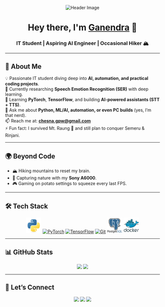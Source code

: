 <p align="center">
  <img src="https://raw.githubusercontent.com/MartinHeinz/MartinHeinz/master/header.png" alt="Header Image" />
</p>

<h1 align="center">Hey there, I'm <a href="https://github.com/SedekahIllahi">Ganendra</a> 👋</h1>

<h3 align="center">IT Student | Aspiring AI Engineer | Occasional Hiker 🏔️</h3>

---

## 📝 About Me  

💡 Passionate IT student diving deep into **AI, automation, and practical coding projects**.  
🔬 Currently researching **Speech Emotion Recognition (SER)** with deep learning.  
🌱 Learning **PyTorch**, **TensorFlow**, and building **AI-powered assistants (STT + TTS)**.  
💬 Ask me about **Python, ML/AI, automation, or even PC builds** (yes, I’m that nerd).  
📫 Reach me at: **chesna.gpw@gmail.com**  
⚡ Fun fact: I survived Mt. Raung 🌋 and still plan to conquer Semeru & Rinjani.  

---

## 🌍 Beyond Code
- 🏔️ Hiking mountains to reset my brain.  
- 📸 Capturing nature with my **Sony A6000**.  
- 🎮 Gaming on potato settings to squeeze every last FPS.  

---

## 🛠️ Tech Stack  

<p align="center">
  <a href="https://www.python.org" target="_blank"><img src="https://raw.githubusercontent.com/devicons/devicon/master/icons/python/python-original.svg" alt="Python" width="50" height="50"/></a>
  <a href="https://pytorch.org/" target="_blank"><img src="https://www.vectorlogo.zone/logos/pytorch/pytorch-icon.svg" alt="PyTorch" width="50" height="50"/></a>
  <a href="https://www.tensorflow.org/" target="_blank"><img src="https://www.vectorlogo.zone/logos/tensorflow/tensorflow-icon.svg" alt="TensorFlow" width="50" height="50"/></a>
  <a href="https://git-scm.com/" target="_blank"><img src="https://www.vectorlogo.zone/logos/git-scm/git-scm-icon.svg" alt="Git" width="50" height="50"/></a>
  <a href="https://www.postgresql.org" target="_blank"><img src="https://raw.githubusercontent.com/devicons/devicon/master/icons/postgresql/postgresql-original-wordmark.svg" alt="PostgreSQL" width="50" height="50"/></a>
  <a href="https://www.docker.com/" target="_blank"><img src="https://raw.githubusercontent.com/devicons/devicon/master/icons/docker/docker-original-wordmark.svg" alt="Docker" width="50" height="50"/></a>
</p>

---

## 📊 GitHub Stats  

<p align="center">
  <img src="https://github-readme-stats-psi-wheat.vercel.app/api?username=SedekahIllahi&show_icons=true&theme=dracula&count_private=true&include_all_commits=true"/>
  <img src="https://github-readme-stats-psi-wheat.vercel.app/api/top-langs/?username=SedekahIllahi&layout=compact&theme=dracula"/>
</p>

---

## 🚀 Let’s Connect  
<p align="center">
  <a href="mailto:chesna.gpw@gmail.com"><img src="https://img.shields.io/badge/Email-D14836?style=for-the-badge&logo=gmail&logoColor=white"/></a>
  <a href="https://github.com/SedekahIllahi"><img src="https://img.shields.io/badge/GitHub-100000?style=for-the-badge&logo=github&logoColor=white"/></a>
  <a href="https://www.linkedin.com/in/YOUR-LINKEDIN"><img src="https://img.shields.io/badge/LinkedIn-0077B5?style=for-the-badge&logo=linkedin&logoColor=white"/></a>
</p>
